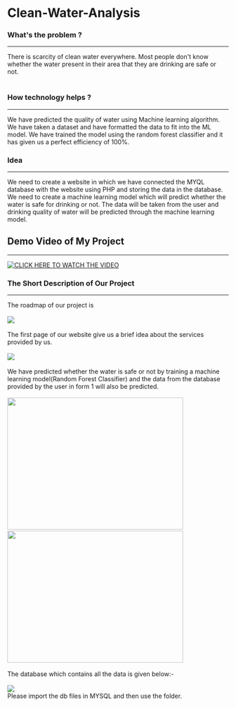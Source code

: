 # Clean-Water-Analysis
<b><h3>What's the problem ?</h3> </b><hr>
There is scarcity of clean water everywhere. Most people don't know whether the water present in their area that they are drinking are safe or not. 
<br><br>
<h3>How technology helps ?</h3><hr>
We have predicted the quality of water using Machine learning algorithm. We have taken a dataset and have formatted the data to fit into the ML model. We have trained the model using the random forest classifier and it has given us a perfect efficiency of 100%.<br>
<h3>Idea</h3><hr>
We need to create a website in which we have connected the MYQL database with the website using PHP and storing the data in the database. We need to create a machine learning model which will predict whether the water is safe for drinking or not. The data will be taken from the user and drinking quality of water will be predicted through the machine learning model.
<br>
<h2>Demo Video of My Project</h2><hr>
<a href="https://youtu.be/uexqmdPK7Fk" rel="nofollow"><img src="Clean-Water-Analysis
/images/Clean Water and Sanitation.png" alt="CLICK HERE TO WATCH THE VIDEO" style="max-width:100%;"></a>
<h3>The Short Description of Our Project</h3>
<hr>
The roadmap of our project is<br><br>
<img src="roadmap.PNG">
<br><br>
The first page of our website give us a brief idea about the services provided by us.<br><br>
<img src="Services.PNG"><br><br>
We have predicted whether the water is safe or not by training a machine learning model(Random Forest Classifier) and the data from the database provided by the user in form 1 will also be predicted.<br><br>
<img src = "form.PNG" width=400 height=300>&nbsp;&nbsp;<img src="ML Pred1.PNG" width=400 height=300>
<br><br>
The database which contains all the data is given below:- <br><br>
<img src="Clean-Water-Analysis/database.PNG">
<br>
Please import the db files in MYSQL and then use the folder.
